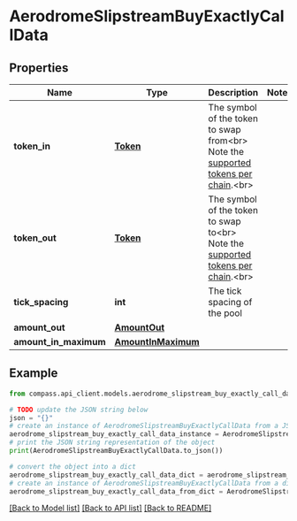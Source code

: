 # AerodromeSlipstreamBuyExactlyCallData


## Properties

Name | Type | Description | Notes
------------ | ------------- | ------------- | -------------
**token_in** | [**Token**](Token.md) | The symbol of the token to swap from&lt;br&gt; Note the [supported tokens per chain](/#/#token-table).&lt;br&gt; | 
**token_out** | [**Token**](Token.md) | The symbol of the token to swap to&lt;br&gt; Note the [supported tokens per chain](/#/#token-table).&lt;br&gt; | 
**tick_spacing** | **int** | The tick spacing of the pool | 
**amount_out** | [**AmountOut**](AmountOut.md) |  | 
**amount_in_maximum** | [**AmountInMaximum**](AmountInMaximum.md) |  | 

## Example

```python
from compass.api_client.models.aerodrome_slipstream_buy_exactly_call_data import AerodromeSlipstreamBuyExactlyCallData

# TODO update the JSON string below
json = "{}"
# create an instance of AerodromeSlipstreamBuyExactlyCallData from a JSON string
aerodrome_slipstream_buy_exactly_call_data_instance = AerodromeSlipstreamBuyExactlyCallData.from_json(json)
# print the JSON string representation of the object
print(AerodromeSlipstreamBuyExactlyCallData.to_json())

# convert the object into a dict
aerodrome_slipstream_buy_exactly_call_data_dict = aerodrome_slipstream_buy_exactly_call_data_instance.to_dict()
# create an instance of AerodromeSlipstreamBuyExactlyCallData from a dict
aerodrome_slipstream_buy_exactly_call_data_from_dict = AerodromeSlipstreamBuyExactlyCallData.from_dict(aerodrome_slipstream_buy_exactly_call_data_dict)
```
[[Back to Model list]](../README.md#documentation-for-models) [[Back to API list]](../README.md#documentation-for-api-endpoints) [[Back to README]](../README.md)


